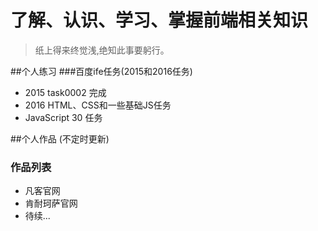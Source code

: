 # 了解、认识、学习、掌握前端相关知识
> 纸上得来终觉浅,绝知此事要躬行。

##个人练习
###百度ife任务(2015和2016任务)
* 2015 task0002 完成
* 2016 HTML、CSS和一些基础JS任务
* JavaScript 30 任务

##个人作品 (不定时更新)
### 作品列表
* 凡客官网
* 肯耐珂萨官网
* 待续...

